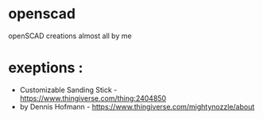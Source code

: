 # openscad
openSCAD creations almost all by me

# exeptions :
 * Customizable Sanding Stick - https://www.thingiverse.com/thing:2404850
 * by Dennis Hofmann - https://www.thingiverse.com/mightynozzle/about
